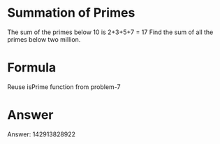 # Summation of Primes

The sum of the primes below 10 is 2+3+5+7 = 17
Find the sum of all the primes below two million.

# Formula

Reuse isPrime function from problem-7

# Answer

Answer: 142913828922
